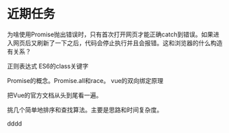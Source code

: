 # 近期任务

为啥使用Promise抛出错误时，只有首次打开网页才能正确catch到错误。如果进入网页后又刷新了一下之后，代码会停止执行并且会报错。这和浏览器的什么构造有关系？

正则表达式
ES6的class关键字

Promise的概念。Promise.all和race。
vue的双向绑定原理

把Vue的官方文档从头到尾看一遍。

挑几个简单地排序和查找算法。主要是思路和时间复杂度。


dddd